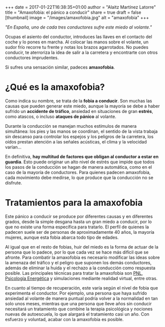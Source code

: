 +++
date = 2017-01-22T16:38:35+01:00
author = "Alaitz Martínez Latorre"
title = "Amaxofobia: el pánico a conducir"
share = true
draft = false
[thumbnail]
image = "/images/amaxofobia.jpg"
alt = "amaxofobia"
+++

*"En España, uno de cada tres conductores sufre este miedo al volante."*

Ocupas el asiento del conductor, introduces las llaves en el contacto del coche y lo pones en marcha. Al colocar las manos sobre el volante, un sudor frío recorre tu frente y notas los brazos agarrotados. No puedes conducir, te aterroriza la idea de salir a la carretera y encontrarte con otros conductores imprudentes.

Si sufres una sensación similar, padeces **amaxofobia**.

# ¿Qué es la amaxofobia?

Como indica su nombre, se trata de la **fobia a conducir**. Son muchas las causas que pueden generar este miedo, aunque la mayoría se debe a haber sufrido un **accidente de tráfico**, ansiedad en situaciones de gran **estrés**, como atascos, o incluso **ataques de pánico** al volante.

Durante la conducción se manejan muchos estímulos de manera simultánea: los pies y las manos se coordinan, el sentido de la vista trabaja sin descanso para controlar los espejos y los peligros de la carretera, los oídos prestan atención a las señales acústicas, el clima y la velocidad varían…

En definitiva, **hay multitud de factores que obligan al conductor a estar en guardia**. Esto puede originar un alto nivel de estrés que impide que todos los pasos de la conducción se hagan de manera automática, como en el caso de la mayoría de conductores. Para quienes padecen amaxofobia, cada movimiento debe medirse, lo que produce que la conducción no se disfrute.

# Tratamientos para la amaxofobia

Este pánico a conducir se produce por diferentes causas y en diferentes grados, desde la simple desgana hasta un gran miedo a conducir, por lo que no existe una forma específica para tratarlo. El perfil de quienes la padecen suele ser de personas de aproximadamente 40 años, la mayoría mujeres, aunque esta fobia abarca todo tipo de edades.

Al igual que en el resto de fobias, huir del miedo es la forma de actuar de la persona que lo padece, por lo que cada vez se hace más difícil que se afronte. Para combatir la amaxofobia es necesario modificar las ideas sobre la amenaza del tráfico y el peligro que suponen los demás conductores, además de eliminar la huida y el rechazo a la conducción como respuesta posible. Las principales técnicas para tratar la amaxofobia son [PNL](https://psicologiaymente.net/vida/programacion-neurolinguistica), [Psicología Energética](http://www.victoriacadarso.com/psicologia-energetica/) y simulaciones mediante realidad virtual, entre otras.

En cuanto al tiempo de recuperación, este varía según el nivel de fobia que experimenta el conductor. Por ejemplo, una persona que haya sufrido ansiedad al volante de manera puntual podría volver a la normalidad en tan solo unos meses, mientras que una persona que lleve años sin conducir necesitará un tratamiento que combine la terapia psicológica y nociones nuevas de autoescuela, lo que alargará el tratamiento casi un año. Con esfuerzo y voluntad, acabar con la amaxofobia es posible.

